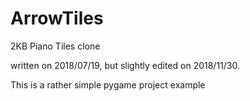# ArrowTiles
2KB Piano Tiles clone

written on 2018/07/19, but slightly edited on 2018/11/30. 

This is a rather simple pygame project example
